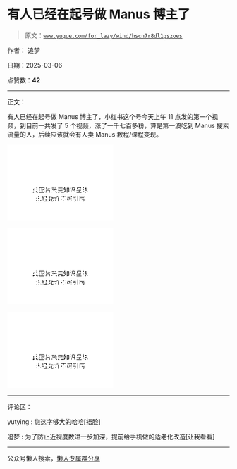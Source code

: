 # 有人已经在起号做 Manus 博主了

> 原文：[`www.yuque.com/for_lazy/wind/hscn7r8dl1gszoes`](https://www.yuque.com/for_lazy/wind/hscn7r8dl1gszoes)

作者： 追梦

日期：2025-03-06

点赞数：**42**

* * *

正文：

有人已经在起号做 Manus 博主了，小红书这个号今天上午 11 点发的第一个视频，到目前一共发了 5 个视频，涨了一千七百多粉，算是第一波吃到 Manus 搜索流量的人，后续应该就会有人卖 Manus 教程/课程变现。

![](img/caf9a98d9ecda754ecdbfb2d4e09337b.png "None")

![](img/0cd653563923ac278b2def46df401859.png "None")

![](img/340393059cd7efada1cc90d3568ba704.png "None")

* * *

评论区：

yutying : 您这字够大的哈哈[捂脸]

追梦 : 为了防止近视度数进一步加深，提前给手机做的适老化改造[让我看看]

* * *

公众号懒人搜索，[懒人专属群分享](https://lazybook.fun/#/blog/group)